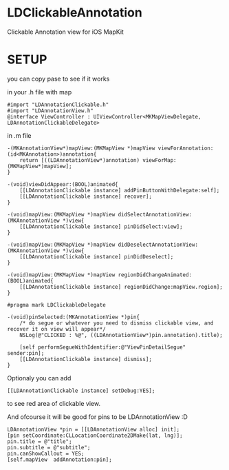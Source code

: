 LDClickableAnnotation
=====================

Clickable Annotation view for iOS MapKit

SETUP
=====

you can copy pase to see if it works

in your .h file with map

	#import "LDAnnotationClickable.h"
	#import "LDAnnotationView.h"
	@interface ViewController : UIViewController<MKMapViewDelegate, LDAnnotationClickableDelegate>

in .m file 


	-(MKAnnotationView*)mapView:(MKMapView *)mapView viewForAnnotation:(id<MKAnnotation>)annotation{
		return [((LDAnnotationView*)annotation) viewForMap:(MKMapView*)mapView];
	}

	-(void)viewDidAppear:(BOOL)animated{
		[[LDAnnotationClickable instance] addPinButtonWithDelegate:self];
		[[LDAnnotationClickable instance] recover];
	}

	-(void)mapView:(MKMapView *)mapView didSelectAnnotationView:(MKAnnotationView *)view{
		[[LDAnnotationClickable instance] pinDidSelect:view];
	}

	-(void)mapView:(MKMapView *)mapView didDeselectAnnotationView:(MKAnnotationView *)view{
		[[LDAnnotationClickable instance] pinDidDeselect];
	}

	-(void)mapView:(MKMapView *)mapView regionDidChangeAnimated:(BOOL)animated{
		[[LDAnnotationClickable instance] regionDidChange:mapView.region];
	}

	#pragma mark LDClickableDelegate

	-(void)pinSelected:(MKAnnotationView *)pin{
		/* do segue or whatever you need to dismiss clickable view, and recover it on view will appear*/
		NSLog(@"CLICKED : %@", ((LDAnnotationView*)pin.annotation).title);
		
		[self performSegueWithIdentifier:@"ViewPinDetailSegue" sender:pin];
		[[LDAnnotationClickable instance] dismiss];
	}


Optionaly you can add

	[[LDAnnotationClickable instance] setDebug:YES];
to see red area of clickable view.

And ofcourse it will be good for pins to be LDAnnotationView :D

	LDAnnotationView *pin = [[LDAnnotationView alloc] init];
	[pin setCoordinate:CLLocationCoordinate2DMake(lat, lng)];
	pin.title = @"title";
	pin.subtitle = @"subtitle";
	pin.canShowCallout = YES;
	[self.mapView  addAnnotation:pin];

